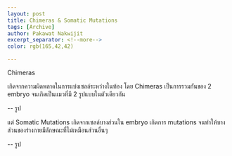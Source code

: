 ```yaml
---
layout: post
title: Chimeras & Somatic Mutations
tags: [Archive]
author: Pakawat Nakwijit
excerpt_separator: <!--more-->
color: rgb(165,42,42)

---
```


Chimeras

เกิดจากความผิดพลาดในการแบ่งเซลล์ระหว่างในท้อง โดย Chimeras เป็นการรวมกันของ 2 embryo จนเกิดเป็นแมวที่มี 2 รูปแบบในตัวเดียวกัน

-- รูป

แต่ Somatic Mutations เกิดจากเซลล์บางส่วนใน embryo เกิดการ mutations จนทำให้บางส่วนของร่างกายมีลักษณะที่ไม่เหมือนส่วนอื่นๆ

-- รูป